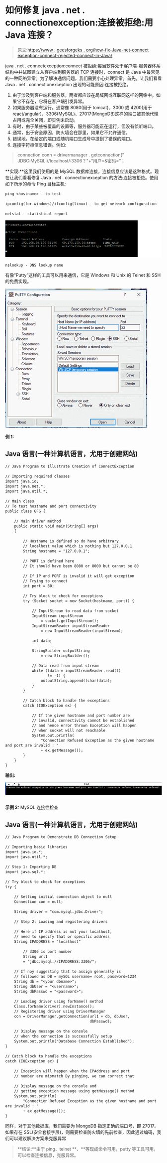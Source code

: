# 如何修复 java . net . connectionexception:连接被拒绝:用 Java 连接？

> 原文:[https://www . geesforgeks . org/how-fix-Java-net-connect exception-connect-rejected-connect-in-Java/](https://www.geeksforgeeks.org/how-to-fix-java-net-connectexception-connection-refused-connect-in-java/)

java . net . connectexception:connect 被拒绝:每当软件处于客户端-服务器体系结构中并试图建立从客户端到服务器的 TCP 连接时，connect 是 Java 中最常见的一种网络异常。为了解决通信问题，我们需要小心处理异常。首先，让我们看看 Java . net . connectionexception 出现的可能原因:连接被拒绝。

1.  由于涉及到客户端和服务器，两者都应该在局域网或互联网这样的网络中。如果它不存在，它将在客户端引发异常。
2.  如果服务器没有运行。通常像 8080(用于 tomcat)、3000 或 4200(用于 react/angular)、3306(MySQL)、27017(MongoDB)这样的端口被其他代理占用或完全关闭，即实例未启动。
3.  有时，由于某些被覆盖的设置等，服务器可能正在运行，但没有侦听端口。
4.  通常，出于安全原因，防火墙会在那里，如果它不允许通信。
5.  错误地，在给定的端口或随机端口生成号中提到了错误的端口。
6.  连接字符串信息错误。例如:

> connection conn = drivermanager . getconnection(" JDBC:MySQL://localhost/:3306<dbname>？"+“用户=<username>&密码=<password>”；</password></username></dbname>

**实现:**这里我们使用的是 MySQL 数据库连接，连接信息应该是这种格式。现在让我们看看修复 Java . net . connectionexception 的方法:连接被拒绝。使用如下所示的命令 Ping 目标主机:

```
ping <hostname> - to test

ipconfig(for windows)/ifconfig(linux) - to get network configuration

netstat - statistical report
```

![](img/dd6bfe16cc635697f685e78965c15024.png)

```
nslookup - DNS lookup name
```

有像“Putty”这样的工具可以用来通信，它是 Windows 和 Unix 的 Telnet 和 SSH 的免费实现。

![](img/d44d69a156bdbbe2988ffb44b7a1ea13.png)

**例 1:**

## Java 语言(一种计算机语言，尤用于创建网站)

```
// Java Program to Illustrate Creation of ConnectException

// Importing required classes
import java.io;
import java.net.*;
import java.util.*;

// Main class
// To test hostname and port connectivity
public class GFG {

    // Main driver method
    public static void main(String[] args)
    {

        // Hostname is defined so do have arbitrary
        // localhost value which is nothing but 127.0.0.1
        String hostname = "127.0.0.1";

        // PORT is defined here
        // It should have been 8080 or 8000 but cannot be 80

        // If IP and PORT is invalid it will get exception
        // Trying to connect
        int port = 80;

        // Try block to check for exceptions
        try (Socket socket = new Socket(hostname, port)) {

            // InputStream to read data from socket
            InputStream inputStream
                = socket.getInputStream();
            InputStreamReader inputStreamReader
                = new InputStreamReader(inputStream);

            int data;

            StringBuilder outputString
                = new StringBuilder();

            // Data read from input stream
            while ((data = inputStreamReader.read())
                   != -1) {
                outputString.append((char)data);
            }
        }

        // Catch block to handle the exceptions
        catch (IOException ex) {

            // If the given hostname and port number are
            // invalid, connectivity cannot be established
            // and hence error thrown Exception will happen
            // when socket will not reachable
            System.out.println(
                "Connection Refused Exception as the given hostname and port are invalid : "
                + ex.getMessage());
        }
    }
}
```

**输出:**

![](img/b86cc6ecdd45a43fc1813c8fa460cf32.png)

**示例 2:** MySQL 连接性检查

## Java 语言(一种计算机语言，尤用于创建网站)

```
// Java Program to Demonstrate DB Connection Setup

// Importing basic libraries
import java.io.*;
import java.util.*;

// Step 1: Importing DB
import java.sql.*;

// Try block to check for exceptions
try {

    // Setting initial connection object to null
    Connection con = null;

    String driver = "com.mysql.jdbc.Driver";

    // Step 2: Loading and registering drivers

    // Here if IP address is not your localhost,
    // need to specify that or specific address
    String IPADDRESS = "localhost"

        // 3306 is port number
        String url1
        = "jdbc:mysql://IPADDRESS:3306/";

    // If noy suggesting that to assign generally is
    // followed as DB = mySQL username= root, password=1234
    String db = "<your dbname>";
    String dbUser = "<username>";
    String dbPasswd = "<password>";

    // Loading driver using forName() method
    Class.forName(driver).newInstance();
    // Registering driver using DriverManager
    con = DriverManager.getConnection(url1 + db, dbUser,
                                      dbPasswd);

    // Display message on the console
    // when the connection is successfully setup
    System.out.println("Database Connection Established");
}

// Catch block to handle the exceptions
catch (IOException ex) {

    // Exception will happen when the IPAddress and port
    // number are mismatch By pinging, we can correct that

    // Display message on the console and
    // getting exception message using getMessage() method
    System.out.println(
        "Connection Refused Exception as the given hostname and port are invalid : "
        + ex.getMessage());
}
```

同样，对于其他数据库，我们需要为 MongoDB 指定正确的端口号，即 27017。如果存在 SSL(安全套接字层)，则需要检查防火墙的先前检查，因此通过编码，我们可以建议解决方案来克服异常

> **结论:**由于 ping、telnet **、**等现成命令可用，putty 等工具可用，可以检查连接信息，克服异常。